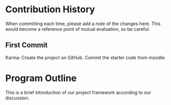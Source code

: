 # Contribution History #
When committing each time, please add a note of the changes here. This would become a reference point of mutual evaluation, so be careful.

First Commit
----------
Karina: Create the project on GitHub. Commit the starter code from moodle.





# Program Outline #
This is a brief introduction of our project framework according to our discussion.

